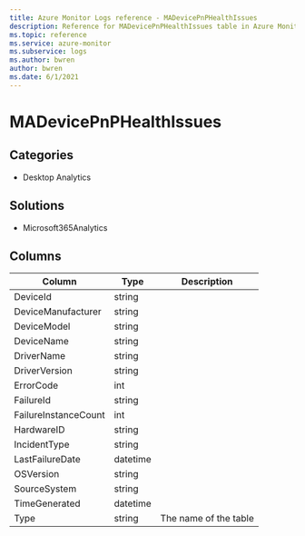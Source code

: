 ```yaml
---
title: Azure Monitor Logs reference - MADevicePnPHealthIssues
description: Reference for MADevicePnPHealthIssues table in Azure Monitor Logs.
ms.topic: reference
ms.service: azure-monitor
ms.subservice: logs
ms.author: bwren
author: bwren
ms.date: 6/1/2021
---
```


# MADevicePnPHealthIssues

 

## Categories

- Desktop Analytics
## Solutions

- Microsoft365Analytics




## Columns

|Column|Type|Description|
|---|---|---|
|DeviceId|string||
|DeviceManufacturer|string||
|DeviceModel|string||
|DeviceName|string||
|DriverName|string||
|DriverVersion|string||
|ErrorCode|int||
|FailureId|string||
|FailureInstanceCount|int||
|HardwareID|string||
|IncidentType|string||
|LastFailureDate|datetime||
|OSVersion|string||
|SourceSystem|string||
|TimeGenerated|datetime||
|Type|string|The name of the table|
